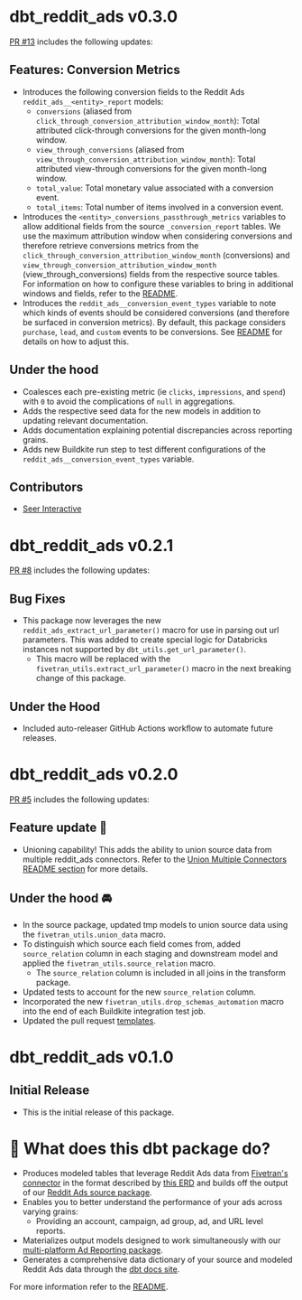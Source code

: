# dbt_reddit_ads v0.3.0
[PR #13](https://github.com/fivetran/dbt_reddit_ads/pull/13) includes the following updates:

## Features: Conversion Metrics
- Introduces the following conversion fields to the Reddit Ads `reddit_ads__<entity>_report` models:
  - `conversions` (aliased from `click_through_conversion_attribution_window_month`): Total attributed click-through conversions for the given month-long window.
  - `view_through_conversions` (aliased from `view_through_conversion_attribution_window_month`): Total attributed view-through conversions for the given month-long window.
  - `total_value`: Total monetary value associated with a conversion event.
  - `total_items`: Total number of items involved in a conversion event.
- Introduces the `<entity>_conversions_passthrough_metrics` variables to allow additional fields from the source `_conversion_report` tables. We use the maximum attribution window when considering conversions and therefore retrieve conversions metrics from the `click_through_conversion_attribution_window_month` (conversions) and `view_through_conversion_attribution_window_month` (view_through_conversions) fields from the respective source tables. For information on how to configure these variables to bring in additional windows and fields, refer to the [README](https://github.com/fivetran/dbt_reddit_ads/tree/main?tab=readme-ov-file#passing-through-additional-metrics).
- Introduces the `reddit_ads__conversion_event_types` variable to note which kinds of events should be considered conversions (and therefore be surfaced in conversion metrics). By default, this package considers `purchase`, `lead`, and `custom` events to be conversions. See [README](https://github.com/fivetran/dbt_reddit_ads/tree/main?tab=readme-ov-file#configure-conversion-event-types) for details on how to adjust this.

## Under the hood
- Coalesces each pre-existing metric (ie `clicks`, `impressions`, and `spend`) with `0` to avoid the complications of `null` in aggregations.
- Adds the respective seed data for the new models in addition to updating relevant documentation.
- Adds documentation explaining potential discrepancies across reporting grains.
- Adds new Buildkite run step to test different configurations of the `reddit_ads__conversion_event_types` variable.

## Contributors
- [Seer Interactive](https://www.seerinteractive.com/?utm_campaign=Fivetran%20%7C%20Models&utm_source=Fivetran&utm_medium=Fivetran%20Documentation)

# dbt_reddit_ads v0.2.1

[PR #8](https://github.com/fivetran/dbt_reddit_ads/pull/8) includes the following updates:
## Bug Fixes
- This package now leverages the new `reddit_ads_extract_url_parameter()` macro for use in parsing out url parameters. This was added to create special logic for Databricks instances not supported by `dbt_utils.get_url_parameter()`.
  - This macro will be replaced with the `fivetran_utils.extract_url_parameter()` macro in the next breaking change of this package.
## Under the Hood
- Included auto-releaser GitHub Actions workflow to automate future releases.

# dbt_reddit_ads v0.2.0
[PR #5](https://github.com/fivetran/dbt_reddit_ads/pull/5) includes the following updates:
## Feature update 🎉
- Unioning capability! This adds the ability to union source data from multiple reddit_ads connectors. Refer to the [Union Multiple Connectors README section](https://github.com/fivetran/dbt_reddit_ads/blob/main/README.md#union-multiple-connectors) for more details.

## Under the hood 🚘
- In the source package, updated tmp models to union source data using the `fivetran_utils.union_data` macro. 
- To distinguish which source each field comes from, added `source_relation` column in each staging and downstream model and applied the `fivetran_utils.source_relation` macro.
  - The `source_relation` column is included in all joins in the transform package. 
- Updated tests to account for the new `source_relation` column.
- Incorporated the new `fivetran_utils.drop_schemas_automation` macro into the end of each Buildkite integration test job.
- Updated the pull request [templates](/.github).

# dbt_reddit_ads v0.1.0

## Initial Release
- This is the initial release of this package. 

# 📣 What does this dbt package do?
- Produces modeled tables that leverage Reddit Ads data from [Fivetran's connector](https://fivetran.com/docs/applications/reddit-ads) in the format described by [this ERD](https://fivetran.com/docs/applications/reddit-ads#schemainformation) and builds off the output of our [Reddit Ads source package](https://github.com/fivetran/dbt_reddit_ads_source).
- Enables you to better understand the performance of your ads across varying grains:
  - Providing an account, campaign, ad group, ad, and URL level reports.
- Materializes output models designed to work simultaneously with our [multi-platform Ad Reporting package](https://github.com/fivetran/dbt_ad_reporting).
- Generates a comprehensive data dictionary of your source and modeled Reddit Ads data through the [dbt docs site](https://fivetran.github.io/dbt_reddit_ads/).


For more information refer to the [README](https://github.com/fivetran/dbt_reddit_ads/blob/main/README.md).
